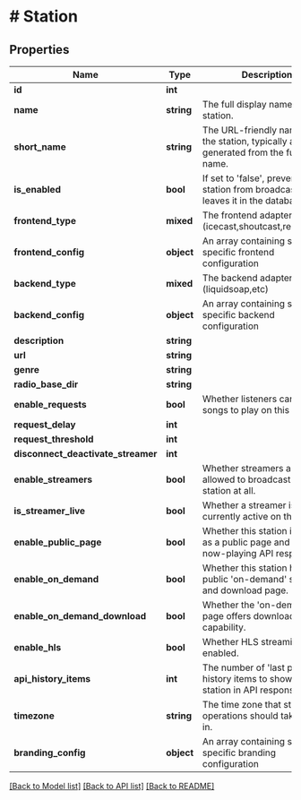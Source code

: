 # # Station

## Properties

Name | Type | Description | Notes
------------ | ------------- | ------------- | -------------
**id** | **int** |  | [optional]
**name** | **string** | The full display name of the station. | [optional]
**short_name** | **string** | The URL-friendly name for the station, typically auto-generated from the full station name. | [optional]
**is_enabled** | **bool** | If set to &#39;false&#39;, prevents the station from broadcasting but leaves it in the database. | [optional]
**frontend_type** | **mixed** | The frontend adapter (icecast,shoutcast,remote,etc) | [optional]
**frontend_config** | **object** | An array containing station-specific frontend configuration | [optional]
**backend_type** | **mixed** | The backend adapter (liquidsoap,etc) | [optional]
**backend_config** | **object** | An array containing station-specific backend configuration | [optional]
**description** | **string** |  | [optional]
**url** | **string** |  | [optional]
**genre** | **string** |  | [optional]
**radio_base_dir** | **string** |  | [optional]
**enable_requests** | **bool** | Whether listeners can request songs to play on this station. | [optional]
**request_delay** | **int** |  | [optional]
**request_threshold** | **int** |  | [optional]
**disconnect_deactivate_streamer** | **int** |  | [optional]
**enable_streamers** | **bool** | Whether streamers are allowed to broadcast to this station at all. | [optional]
**is_streamer_live** | **bool** | Whether a streamer is currently active on the station. | [optional]
**enable_public_page** | **bool** | Whether this station is visible as a public page and in a now-playing API response. | [optional]
**enable_on_demand** | **bool** | Whether this station has a public &#39;on-demand&#39; streaming and download page. | [optional]
**enable_on_demand_download** | **bool** | Whether the &#39;on-demand&#39; page offers download capability. | [optional]
**enable_hls** | **bool** | Whether HLS streaming is enabled. | [optional]
**api_history_items** | **int** | The number of &#39;last played&#39; history items to show for a station in API responses. | [optional]
**timezone** | **string** | The time zone that station operations should take place in. | [optional]
**branding_config** | **object** | An array containing station-specific branding configuration | [optional]

[[Back to Model list]](../../README.md#models) [[Back to API list]](../../README.md#endpoints) [[Back to README]](../../README.md)
